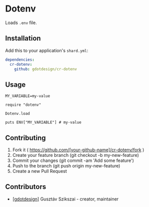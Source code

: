 # Dotenv

Loads `.env` file.

## Installation


Add this to your application's `shard.yml`:

```yaml
dependencies:
  cr-dotenv:
    github: gdotdesign/cr-dotenv
```


## Usage

```
MY_VARIABLE=my-value
```


```crystal
require "dotenv"

Dotenv.load

puts ENV["MY_VARIABLE"] # my-value
```

## Contributing

1. Fork it ( https://github.com/[your-github-name]/cr-dotenv/fork )
2. Create your feature branch (git checkout -b my-new-feature)
3. Commit your changes (git commit -am 'Add some feature')
4. Push to the branch (git push origin my-new-feature)
5. Create a new Pull Request

## Contributors

- [[gdotdesign]](https://github.com/[gdotdesign]) Gusztáv Szikszai - creator, maintainer
